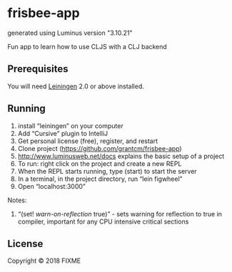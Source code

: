 # frisbee-app

generated using Luminus version "3.10.21"

Fun app to learn how to use CLJS with a CLJ backend

## Prerequisites

You will need [Leiningen][1] 2.0 or above installed.

[1]: https://github.com/technomancy/leiningen

## Running

1. install “leiningen” on your computer
2. Add “Cursive” plugin to IntelliJ 
3. Get personal license (free), register, and restart
4. Clone project (https://github.com/grantcm/frisbee-app)
5. http://www.luminusweb.net/docs explains the basic setup of a project
6. To run: right click on the project and create a new REPL
7. When the REPL starts running, type (start) to start the server
8. In a terminal, in the project directory, run “lein figwheel"
9. Open “localhost:3000”

Notes:
1. “(set! *warn-on-reflection* true)” - sets warning for reflection to true in compiler, important for any CPU intensive critical sections

## License

Copyright © 2018 FIXME
